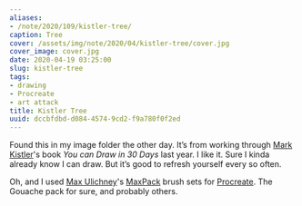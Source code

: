 ```yaml
---
aliases:
- /note/2020/109/kistler-tree/
caption: Tree
cover: /assets/img/note/2020/04/kistler-tree/cover.jpg
cover_image: cover.jpg
date: 2020-04-19 03:25:00
slug: kistler-tree
tags:
- drawing
- Procreate
- art attack
title: Kistler Tree
uuid: dccbfdbd-d084-4574-9cd2-f9a780f0f2ed
---
```


Found this in my image folder the other day. It’s from working through
[Mark Kistler](https://markkistler.com/)'s book *You can Draw in 30
Days* last year. I like it. Sure I kinda already know I can draw. But
it’s good to refresh yourself every so often.

Oh, and I used [Max Ulichney](https://maxulichney.com/)'s
[MaxPack](https://gumroad.com/maxulichney) brush sets for
[Procreate](https://procreate.art/). The Gouache pack for sure, and
probably others.